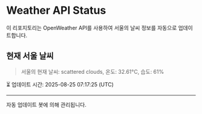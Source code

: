 
# Weather API Status

이 리포지토리는 OpenWeather API를 사용하여 서울의 날씨 정보를 자동으로 업데이트합니다.

## 현재 서울 날씨
> 서울의 현재 날씨: scattered clouds, 온도: 32.61°C, 습도: 61%

⏳ 업데이트 시간: 2025-08-25 07:17:25 (UTC)

---
자동 업데이트 봇에 의해 관리됩니다.

